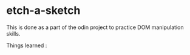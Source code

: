 # etch-a-sketch
This is done as a part of the odin project to practice DOM manipulation skills. 

Things learned : 
